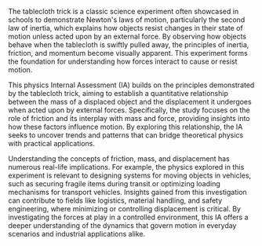 The tablecloth trick is a classic science experiment often showcased in schools to demonstrate Newton's laws of motion, particularly the second law of inertia, which explains how objects resist changes in their state of motion unless acted upon by an external force. By observing how objects behave when the tablecloth is swiftly pulled away, the principles of inertia, friction, and momentum become visually apparent. This experiment forms the foundation for understanding how forces interact to cause or resist motion.

This physics Internal Assessment (IA) builds on the principles demonstrated by the tablecloth trick, aiming to establish a quantitative relationship between the mass of a displaced object and the displacement it undergoes when acted upon by external forces. Specifically, the study focuses on the role of friction and its interplay with mass and force, providing insights into how these factors influence motion. By exploring this relationship, the IA seeks to uncover trends and patterns that can bridge theoretical physics with practical applications.

Understanding the concepts of friction, mass, and displacement has numerous real-life implications. For example, the physics explored in this experiment is relevant to designing systems for moving objects in vehicles, such as securing fragile items during transit or optimizing loading mechanisms for transport vehicles. Insights gained from this investigation can contribute to fields like logistics, material handling, and safety engineering, where minimizing or controlling displacement is critical. By investigating the forces at play in a controlled environment, this IA offers a deeper understanding of the dynamics that govern motion in everyday scenarios and industrial applications alike.